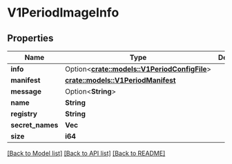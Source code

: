 # V1PeriodImageInfo

## Properties

Name | Type | Description | Notes
------------ | ------------- | ------------- | -------------
**info** | Option<[**crate::models::V1PeriodConfigFile**](v1.ConfigFile.md)> |  | [optional]
**manifest** | [**crate::models::V1PeriodManifest**](v1.Manifest.md) |  | 
**message** | Option<**String**> |  | [optional]
**name** | **String** |  | 
**registry** | **String** |  | 
**secret_names** | **Vec<String>** |  | 
**size** | **i64** |  | 

[[Back to Model list]](../README.md#documentation-for-models) [[Back to API list]](../README.md#documentation-for-api-endpoints) [[Back to README]](../README.md)


